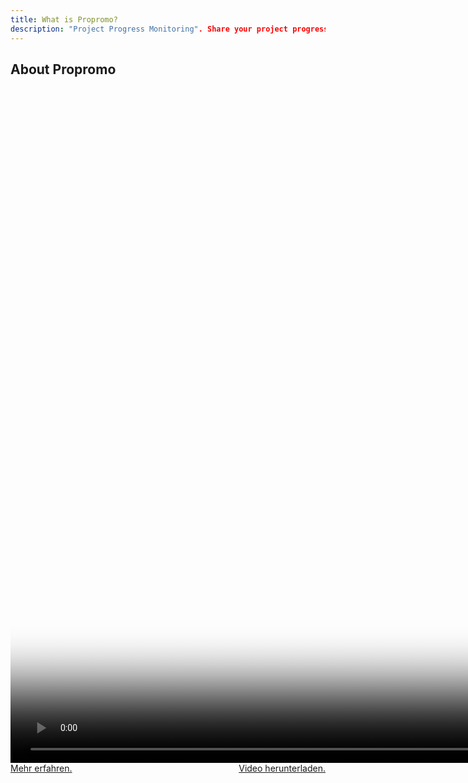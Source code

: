 ```yaml
---
title: What is Propromo?
description: "Project Progress Monitoring". Share your project progress with clients. Your client wants to be involved. Propromo makes it possible.
---
```


## About Propromo

<a href="/video/propromo.mp4" download>
  <video width="1920" height="1080" autoplay loop muted poster="/img/favicon.png" style="object-fit: cover;">
    <source src="/video/propromo.mp4" type="video/mp4">
    Your browser does not support the video tag.
  </video>
</a>

<div style="display: flex; justify-content: space-between;">
  <a href="https://propromo.netlify.app" target="_blank">Mehr erfahren.</a>
  <a href="/video/propromo.mp4" download>Video herunterladen.</a>
</div>

